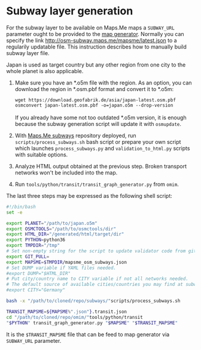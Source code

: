 # Subway layer generation

For the subway layer to be available on Maps.Me maps a `SUBWAY_URL` 
parameter ought to be provided to the
[map generator](https://github.com/omapsapp/omapsapp/tree/master/tools/python/maps_generator).
Normally you can specify the link http://osm-subway.maps.me/mapsme/latest.json
to a regularily updatable file. 
This instruction describes how to manually build subway layer file.


Japan is used as target country but any other region from one city to the
whole planet is also applicable.

1. Make sure you have an *.o5m file with the region. As an option, you can
download the region in *.osm.pbf format and convert it to *.o5m:
 
    `wget https://download.geofabrik.de/asia/japan-latest.osm.pbf`\
    `osmconvert japan-latest.osm.pbf -o=japan.o5m --drop-version`\
    \
If you already have some not too outdated *.o5m version, it is enough
because the subway generation script will update it with `osmupdate`. 

1. With [Maps.Me subways](https://github.com/mapsme/subways) repository deployed,
run `scripts/process_subways.sh` bash script or prepare your own script
which launches `process_subways.py` and `validation_to_html.py` scripts
with suitable options. 
 
1. Analyze HTML output obtained at the previous step. Broken transport
networks won't be included into the map.

1. Run `tools/python/transit/transit_graph_generator.py` from `omim`.

The last three steps may be expressed as the following shell script:

```bash
#!/bin/bash
set -e

export PLANET="/path/to/japan.o5m"
export OSMCTOOLS="/path/to/osmctools/dir"
export HTML_DIR="/generated/html/target/dir"
export PYTHON=python36
export TMPDIR="/tmp"
# Set non-empty string for the script to update validator code from git repository
export GIT_PULL=
export MAPSME=$TMPDIR/mapsme_osm_subways.json
# Set DUMP variable if YAML files needed.
#export DUMP="$HTML_DIR"
# Put city/country name to CITY variable if not all networks needed.
# The default source of available cities/countries you may find at subways repository README.
#export CITY="Germany"

bash -x "/path/to/cloned/repo/subways/"scripts/process_subways.sh

TRANSIT_MAPSME=${MAPSME%".json"}.transit.json
cd "/path/to/cloned/repo/omim/"tools/python/transit
"$PYTHON" transit_graph_generator.py "$MAPSME" "$TRANSIT_MAPSME"
```

It is the `$TRANSIT_MAPSME` file
that can be feed to map generator via `SUBWAY_URL` parameter.

 
